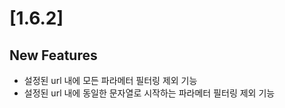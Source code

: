 [1.6.2]
=======

## New Features
- 설정된 url 내에 모든 파라메터 필터링 제외 기능 
- 설정된 url 내에 동일한 문자열로 시작하는 파라메터 필터링 제외 기능
